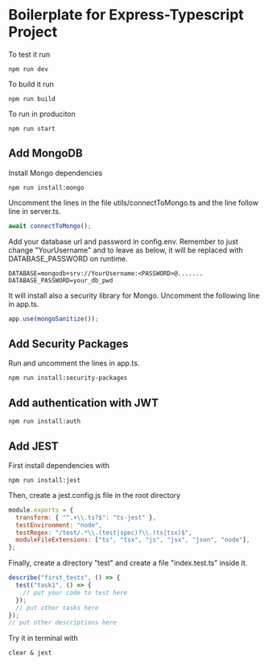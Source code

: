 # Boilerplate for Express-Typescript Project

To test it run

```shell
npm run dev
```

To build it run

```shell
npm run build
```

To run in produciton

```shell
npm run start
```

## Add MongoDB

Install Mongo dependencies

```shell
npm run install:mongo
```

Uncomment the lines in the file utils/connectToMongo.ts and the line follow line in server.ts.

```js
await connectToMongo();
```

Add your database url and password in config.env.
Remember to just change "YourUsername" and to leave <PASSWORD> as below, it will be replaced with DATABASE_PASSWORD on runtime.

```env
DATABASE=mongodb+srv://YourUsername:<PASSWORD>@.......
DATABASE_PASSWORD=your_db_pwd
```

It will install also a security library for Mongo. Uncomment the following line in app.ts.

```js
app.use(mongoSanitize());
```

## Add Security Packages

Run and uncomment the lines in app.ts.

```shell
npm run install:security-packages
```

## Add authentication with JWT

```shell
npm run install:auth
```

## Add JEST

First install dependencies with

```shell
npm run install:jest
```

Then, create a jest.config.js file in the root directory

```js
module.exports = {
  transform: { "^.+\\.ts?$": "ts-jest" },
  testEnvironment: "node",
  testRegex: "/test/.*\\.(test|spec)?\\.(ts|tsx)$",
  moduleFileExtensions: ["ts", "tsx", "js", "jsx", "json", "node"],
};
```

Finally, create a directory "test" and create a file "index.test.ts" inside it.

```js
describe("first_tests", () => {
  test("task1", () => {
    // put your code to test here
  });
  // put other tasks here
});
// put other descriptions here
```

Try it in terminal with

```shell
clear & jest
```
